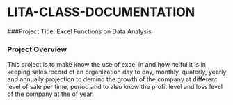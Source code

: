 # LITA-CLASS-DOCUMENTATION

###Project Title: Excel Functions on Data Analysis 

### Project Overview
This project is to make know the use of excel in and how helful it is in keeping sales record of an organization day to day, monthly, quaterly, yearly and annually projection to demind the growth of the company at different level of sale per time, period and to also know the profit level and loss level of the company at the of year.

